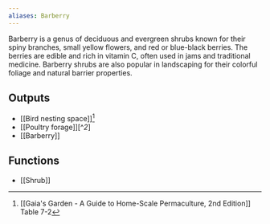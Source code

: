 ```yaml
---
aliases: Barberry
---
```

Barberry is a genus of deciduous and evergreen shrubs known for their spiny branches, small yellow flowers, and red or blue-black berries. The berries are edible and rich in vitamin C, often used in jams and traditional medicine. Barberry shrubs are also popular in landscaping for their colorful foliage and natural barrier properties.
## Outputs
- [[Bird nesting space]][^1]
- [[Poultry forage]][^*2*]
- [[Barberry]]

## Functions
- [[Shrub]]

[^1]: [[Gaia's Garden - A Guide to Home-Scale Permaculture, 2nd Edition]] Table 7-2
[^2]: [[Gaia's Garden - A Guide to Home-Scale Permaculture, 2nd Edition]] Table 7-3
